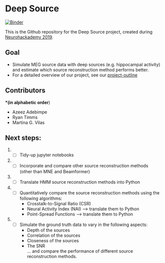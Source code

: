 # Deep Source

[![Binder](https://mybinder.org/badge_logo.svg)](https://mybinder.org/v2/gh/martinagvilas/deep-source/master)


This is the Github repository for the Deep Source project, created during [Neurohackademy 2019](https://neurohackademy.org/neurohack_year/2019/).

## Goal
- Simulate MEG source data with deep sources (e.g. hippocampal activity) and estimate which source reconstruction method performs better.
- For a detailed overview of our project, see our [project-outline](/project_outline.ipynb)

## Contributors
**\*(in alphabetic order**)
- Azeez Adebimpe
- Ryan Timms
- Martina G. Vilas


## Next steps:
1. - [ ] Tidy-up jupyter notebooks
2. - [ ] Incorporate and compare other source reconstruction methods (other than MNE and Beamformer)
3. - [ ] Translate HMM source reconstruction methods into Python
4. - [ ] Quantitatively compare the source reconstruction methods using the following algorithms:
        - Crosstalk-to-Signal Ratio (CSR)
        - Neural Activity Index (NAI) --> translate them to Python
        - Point-Spread Functions --> translate them to Python
5. - [ ] Simulate the ground truth data to vary in the following aspects:
        - Depth of the sources
        - Correlation of the sources
        - Closeness of the sources
        - The SNR
          <br>
        ... and compare the performance of different source reconstruction methods.
